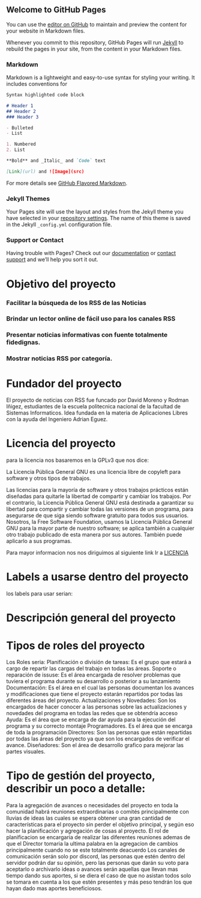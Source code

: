 ## Welcome to GitHub Pages

You can use the [editor on GitHub](https://github.com/2020b-paginaweb-libres/examen1b.github.io/edit/gh-pages/index.md) to maintain and preview the content for your website in Markdown files.

Whenever you commit to this repository, GitHub Pages will run [Jekyll](https://jekyllrb.com/) to rebuild the pages in your site, from the content in your Markdown files.

### Markdown

Markdown is a lightweight and easy-to-use syntax for styling your writing. It includes conventions for

```markdown
Syntax highlighted code block

# Header 1
## Header 2
### Header 3

- Bulleted
- List

1. Numbered
2. List

**Bold** and _Italic_ and `Code` text

[Link](url) and ![Image](src)
```

For more details see [GitHub Flavored Markdown](https://guides.github.com/features/mastering-markdown/).

### Jekyll Themes

Your Pages site will use the layout and styles from the Jekyll theme you have selected in your [repository settings](https://github.com/2020b-paginaweb-libres/examen1b.github.io/settings). The name of this theme is saved in the Jekyll `_config.yml` configuration file.

### Support or Contact

Having trouble with Pages? Check out our [documentation](https://docs.github.com/categories/github-pages-basics/) or [contact support](https://github.com/contact) and we’ll help you sort it out.






# Objetivo del proyecto
### Facilitar la búsqueda de los RSS de las Noticias 

### Brindar un lector online de fácil uso para los canales RSS 

### Presentar noticias informativas con fuente totalmente fidedignas. 

### Mostrar noticias RSS por categoría. 

# Fundador del proyecto
El proyecto de noticias con RSS fue funcado por David Moreno y Rodman Iñigez, estudiantes de la escuela politecnica nacional de la facultad de Sistemas Informaticos.
Idea fundada en la materia de Aplicaciones Libres con la ayuda del Ingeniero Adrian Eguez.

# Licencia del proyecto
para la licencia nos basaremos en la GPLv3 que nos dice:

La Licencia Pública General GNU es una licencia libre de copyleft para software y otros tipos de trabajos.

Las licencias para la mayoría de software y otros trabajos prácticos están diseñadas para quitarle la libertad de compartir y cambiar los trabajos. Por el contrario, la Licencia Pública General GNU está destinada a garantizar su libertad para compartir y cambiar todas las versiones de un programa, para asegurarse de que siga siendo software gratuito para todos sus usuarios. Nosotros, la Free Software Foundation, usamos la Licencia Pública General GNU para la mayor parte de nuestro software; se aplica también a cualquier otro trabajo publicado de esta manera por sus autores. También puede aplicarlo a sus programas.

Para mayor informacion nos nos diriguimos al siguiente link
Ir a [LICENCIA](https://opensource.org/licenses/GPL-3.0)



# Labels a usarse dentro del proyecto
los labels para usar serian:


# Descripción general del proyecto



# Tipos de roles del proyecto

Los Roles seria:
Planificación o división de tareas:
Es el grupo que estará a cargo de repartir las cargas del trabajo en todas las áreas.
Soporte o reparación de issuse: 
Es el área encargada de resolver problemas que tuviera el programa durante su desarrollo o posterior a su lanzamiento
Documentación:
Es el área en el cual las personas documentan los avances y modificaciones que tiene el proyecto estarán repartidos por todas las diferentes áreas del proyecto.
Actualizaciones y Novedades:
Son los encargados de hacer conocer a las personas sobre las actualizaciones y novedades del programa en todas las redes que se obtendría acceso
Ayuda: 
Es el área que se encarga de dar ayuda para la ejecución del programa y su correcto montaje
Programadores.
Es el área que se encarga de toda la programación 
Directores:
Son las personas que están repartidas por todas las áreas del proyecto ya que son los encargados de verificar el avance.
Diseñadores:
Son el área de desarrollo grafico para mejorar las partes visuales.



# Tipo de gestión del proyecto, describir un poco a detalle: 

Para la agregación de avances o necesidades del proyecto en toda la comunidad habrá reuniones extraordinarias o comités principalmente con lluvias de ideas las cuales se espera obtener una gran cantidad de características para el proyecto sin perder el objetivo principal, y según eso hacer la planificación y agregación de cosas al proyecto. 
El rol de planificacion se encargaria de realizar las diferentes reuniones ademas de que el Director tomaria la ultima palabra en la agregacion de cambios principalmente cuando no se este totalmente deacuerdo
Los canales de comunicación serán solo por discord, las personas que estén dentro del servidor podrán dar su opinión, pero las personas que darán su voto para aceptarlo o archivarlo ideas o avances serán aquellas que llevan mas tiempo dando sus aportes, si se diera el caso de que no asistan todos solo se tomara en cuenta a los que estén presentes y más peso tendrán los que hayan dado mas aportes beneficiosos. 


